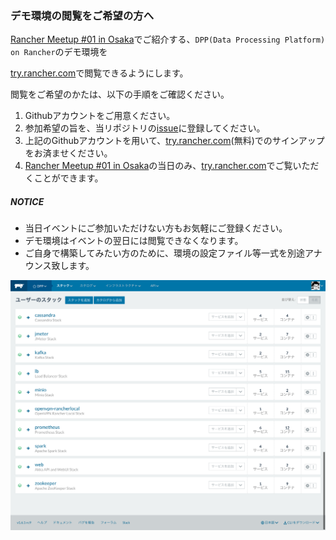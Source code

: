 ### デモ環境の閲覧をご希望の方へ

[Rancher Meetup #01 in Osaka](https://rancherjp.connpass.com/event/58191/)でご紹介する、`DPP(Data Processing Platform) on Rancher`のデモ環境を

[try.rancher.com](https://try.rancher.com)で閲覧できるようにします。

閲覧をご希望のかたは、以下の手順をご確認ください。

1. Githubアカウントをご用意ください。
2. 参加希望の旨を、当リポジトリの[issue](https://github.com/RMO01-DPP-DEMO/request-to-join/issues)に登録してください。
3. 上記のGithubアカウントを用いて、[try.rancher.com](https://try.rancher.com)(無料)でのサインアップをお済ませください。
4. [Rancher Meetup #01 in Osaka](https://rancherjp.connpass.com/event/58191/)の当日のみ、[try.rancher.com](https://try.rancher.com)でご覧いただくことができます。

##### NOTICE
* 当日イベントにご参加いただけない方もお気軽にご登録ください。
* デモ環境はイベントの翌日には閲覧できなくなります。
* ご自身で構築してみたい方のために、環境の設定ファイル等一式を別途アナウンス致します。

![DPP on Rancher](dpp_on_rancher.png)

